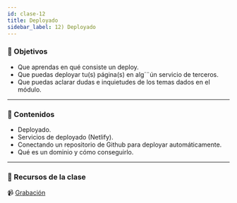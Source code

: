 ```yaml
---
id: clase-12
title: Deployado
sidebar_label: 12) Deployado
---
```


### 🏁 Objetivos

- Que aprendas en qué consiste un deploy.
- Que puedas deployar tu(s) página(s) en alg´¨ún servicio de terceros.
- Que puedas aclarar dudas e inquietudes de los temas dados en el módulo.

---

### 📝 Contenidos

- Deployado.
- Servicios de deployado (Netlify).
- Conectando un repositorio de Github para deployar automáticamente.
- Qué es un dominio y cómo conseguirlo.

---

### 🚀 Recursos de la clase

📹 [Grabación]()
